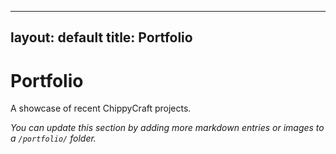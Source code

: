 
---
layout: default
title: Portfolio
---

# Portfolio

A showcase of recent ChippyCraft projects.

_You can update this section by adding more markdown entries or images to a `/portfolio/` folder._
